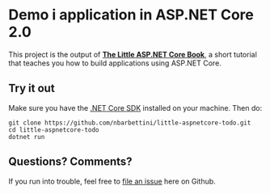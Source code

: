 # Demo i application in ASP.NET Core 2.0

This project is the output of **[The Little ASP.NET Core Book](http://littleasp.net/book)**, a short tutorial that teaches you how to build applications using ASP.NET Core.

## Try it out

Make sure you have the [.NET Core SDK](https://www.microsoft.com/net/download/macos) installed on your machine. Then do:

```
git clone https://github.com/nbarbettini/little-aspnetcore-todo.git
cd little-aspnetcore-todo
dotnet run
```

## Questions? Comments?

If you run into trouble, feel free to [file an issue](https://github.com/nbarbettini/little-aspnetcore-todo/issues) here on Github.
